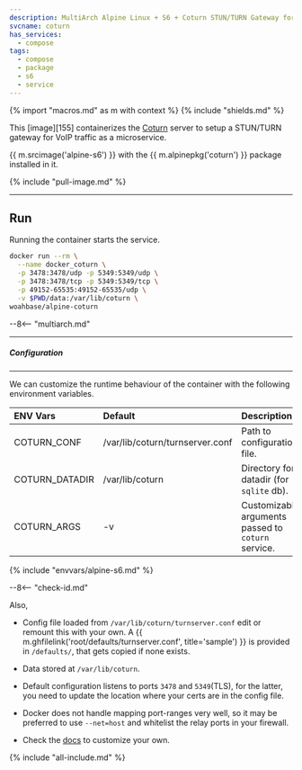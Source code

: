 ```yaml
---
description: MultiArch Alpine Linux + S6 + Coturn STUN/TURN Gateway for VoIP.
svcname: coturn
has_services:
  - compose
tags:
  - compose
  - package
  - s6
  - service
---
```


{% import "macros.md" as m with context %}
{% include "shields.md" %}

This [image][155] containerizes the [Coturn][1] server to setup
a STUN/TURN gateway for VoIP traffic as a microservice.

{{ m.srcimage('alpine-s6') }} with the {{ m.alpinepkg('coturn') }}
package installed in it.

{% include "pull-image.md" %}

---
Run
---

Running the container starts the service.

``` sh
docker run --rm \
  --name docker_coturn \
  -p 3478:3478/udp -p 5349:5349/udp \
  -p 3478:3478/tcp -p 5349:5349/tcp \
  -p 49152-65535:49152-65535/udp \
  -v $PWD/data:/var/lib/coturn \
woahbase/alpine-coturn
```

--8<-- "multiarch.md"

---
##### Configuration
---

We can customize the runtime behaviour of the container with the
following environment variables.

| ENV Vars       | Default                         | Description
| :---           | :---                            | :---
| COTURN_CONF    | /var/lib/coturn/turnserver.conf | Path to configuration file.
| COTURN_DATADIR | /var/lib/coturn                 | Directory for datadir (for `sqlite` db).
| COTURN_ARGS    | -v                              | Customizable arguments passed to `coturn` service.
{% include "envvars/alpine-s6.md" %}

--8<-- "check-id.md"

Also,

* Config file loaded from `/var/lib/coturn/turnserver.conf` edit
  or remount this with your own. A {{ m.ghfilelink('root/defaults/turnserver.conf', title='sample') }}
  is provided in `/defaults/`, that gets copied if none exists.

* Data stored at `/var/lib/coturn`.

* Default configuration listens to ports `3478` and `5349`(TLS),
  for the latter, you need to update the location where your certs
  are in the config file.

* Docker does not handle mapping port-ranges very well, so it may
  be preferred to use `--net=host` and whitelist the relay ports
  in your firewall.

* Check the [docs][2] to customize your own.

[1]: https://github.com/coturn/coturn
[2]: https://github.com/coturn/coturn/blob/master/README.turnserver
[3]: https://github.com/coturn/coturn/raw/master/docker/coturn/turnserver.conf

{% include "all-include.md" %}
